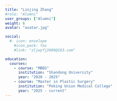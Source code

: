 ```yaml
---
title: "Linjing Zhang"
#role: "Alumni"
user_groups: ["Alumni"]
weight: 6
avatar: "avatar.jpg"

social:
  #- icon: envelope
    #icon_pack: fas
    #link: "zljwyfj2609@163.com"

education:
  courses:
    - course: "MBBS"
      institution: "Shandong University"
      year: "2020 - 2025"
    - course: "Master in Plastic Surgery"
      institution: "Peking Union Medical College"
      year: "2025 - current"
---
```

